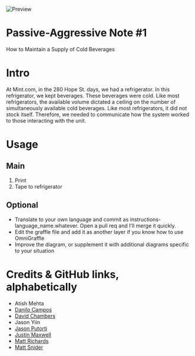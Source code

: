 ![Preview](http://f.cl.ly/items/0o0s202f102S373X3A2p/Image%202013.02.10%205:52:14%20PM.png)

Passive-Aggressive Note #1
==========================

How to Maintain a Supply of Cold Beverages

# Intro

At Mint.com, in the 280 Hope St. days, we had a refrigerator. In this refrigerator, we kept beverages. These beverages were cold. Like most refrigerators, the available volume dictated a ceiling on the number of simultaneously available cold beverages. Like most refrigerators, it did not stock itself. Therefore, we needed to communicate how the system worked to those interacting with the unit.

# Usage

## Main

1. Print
2. Tape to refrigerator

## Optional
- Translate to your own language and commit as instructions-language_name.whatever. Open a pull req and I'll merge it quickly.
- Edit the graffle file and add it as another layer if you know how to use OmniGraffle
- Improve the diagram, or supplement it with additional diagrams specific to your situation

# Credits & GitHub links, alphabetically
- Atish Mehta
- [Danilo Campos](https://github.com/daniloc)
- [David Chambers](https://github.com/davidchambers)
- Jason Yiin
- [Jason Putorti](https://github.com/putorti)
- [Justin Maxwell](https://github.com/jkmaxwell)
- [Matt Richards](https://github.com/mattrichards)
- [Matt Snider](https://github.com/mattsnider)
